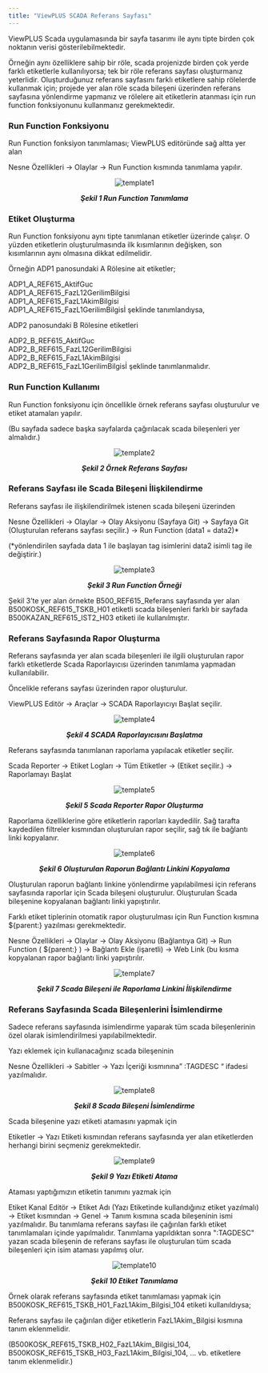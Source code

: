 ```yaml
---
title: "ViewPLUS SCADA Referans Sayfası"
---
```


ViewPLUS Scada uygulamasında bir sayfa tasarımı ile aynı tipte birden çok noktanın verisi gösterilebilmektedir.

Örneğin aynı özelliklere sahip bir röle, scada projenizde birden çok yerde farklı etiketlerle kullanılıyorsa; tek bir röle referans sayfası oluşturmanız yeterlidir. Oluşturduğunuz referans sayfasını farklı etiketlere sahip rölelerde kullanmak için; projede yer alan röle scada bileşeni üzerinden referans sayfasına yönlendirme yapmanız ve rölelere ait etiketlerin atanması için run function fonksiyonunu kullanmanız gerekmektedir.

### Run Function Fonksiyonu

Run Function fonksiyon tanımlaması; ViewPLUS editöründe sağ altta yer alan

Nesne Özellikleri -> Olaylar -> Run Function kısmında tanımlama yapılır.

<center>

![template1](/img/template1.png)
***<center>Şekil 1 Run Function Tanımlama</center>***

</center>

### Etiket Oluşturma

Run Function fonksiyonu aynı tipte tanımlanan etiketler üzerinde çalışır. O yüzden etiketlerin oluşturulmasında ilk kısımlarının değişken, son kısımlarının aynı olmasına dikkat edilmelidir.

Örneğin ADP1 panosundaki A Rölesine ait etiketler;

ADP1_A_REF615_AktifGuc  
ADP1_A_REF615_FazL12GerilimBilgisi   
ADP1_A_REF615_FazL1AkimBilgisi    
ADP1_A_REF615_FazL1GerilimBilgisİ şeklinde tanımlandıysa,

ADP2 panosundaki B Rölesine etiketleri

ADP2_B_REF615_AktifGuc    
ADP2_B_REF615_FazL12GerilimBilgisi     
ADP2_B_REF615_FazL1AkimBilgisi     
ADP2_B_REF615_FazL1GerilimBilgisİ şeklinde tanımlanmalıdır.   

### Run Function Kullanımı

Run Function fonksiyonu için öncellikle örnek referans sayfası oluşturulur ve etiket atamaları yapılır.

(Bu sayfada sadece başka sayfalarda çağırılacak scada bileşenleri yer almalıdır.)

<center>

![template2](/img/template2.png)
***<center>Şekil 2 Örnek Referans Sayfası</center>***

</center>

### Referans Sayfası ile Scada Bileşeni İlişkilendirme

Referans sayfası ile ilişkilendirilmek istenen scada bileşeni üzerinden

Nesne Özellikleri -> Olaylar -> Olay Aksiyonu (Sayfaya Git) -> Sayfaya Git (Oluşturulan referans sayfası seçilir.) -> Run Function (data1 = data2)*

(*yönlendirilen sayfada data 1 ile başlayan tag isimlerini data2 isimli tag ile değiştirir.)

<center>

![template3](/img/template3.png)
***<center>Şekil 3 Run Function Örneği</center>***

</center>

Şekil 3’te yer alan örnekte B500_REF615_Referans sayfasında yer alan B500KOSK_REF615_TSKB_H01 etiketli scada bileşenleri farklı bir sayfada B500KAZAN_REF615_IST2_H03 etiketi ile kullanılmıştır.

### Referans Sayfasında Rapor Oluşturma

Referans sayfasında yer alan scada bileşenleri ile ilgili oluşturulan rapor farklı etiketlerde Scada Raporlayıcısı üzerinden tanımlama yapmadan kullanılabilir.

Öncelikle referans sayfası üzerinden rapor oluşturulur.

ViewPLUS Editör -> Araçlar -> SCADA Raporlayıcıyı Başlat seçilir.

<center>

![template4](/img/template4.png)
***<center>Şekil 4 SCADA Raporlayıcısını Başlatma</center>***

</center>

Referans sayfasında tanımlanan raporlama yapılacak etiketler seçilir.

Scada Reporter -> Etiket Logları -> Tüm Etiketler -> (Etiket seçilir.) -> Raporlamayı Başlat

<center>

![template5](/img/template5.png)
***<center>Şekil 5 Scada Reporter Rapor Oluşturma</center>***

</center>

Raporlama özelliklerine göre etiketlerin raporları kaydedilir. Sağ tarafta kaydedilen filtreler kısmından oluşturulan rapor seçilir, sağ tık ile bağlantı linki kopyalanır.

<center>

![template6](/img/template6.png)
***<center>Şekil 6 Oluşturulan Raporun Bağlantı Linkini Kopyalama</center>***

</center>

Oluşturulan raporun bağlantı linkine yönlendirme yapılabilmesi için referans sayfasında raporlar için Scada bileşeni oluşturulur. Oluşturulan Scada bileşenine kopyalanan bağlantı linki yapıştırılır.

Farklı etiket tiplerinin otomatik rapor oluşturulması için Run Function kısmına ${parent:} yazılması gerekmektedir.

Nesne Özellikleri -> Olaylar -> Olay Aksiyonu (Bağlantıya Git) -> Run Function ( ${parent:} ) -> Bağlantı Ekle (işaretli) -> Web Link (bu kısma kopyalanan rapor bağlantı linki yapıştırılır.

<center>

![template7](/img/template7.png)
***<center>Şekil 7 Scada Bileşeni ile Raporlama Linkini İlişkilendirme</center>***

</center>

### Referans Sayfasında Scada Bileşenlerini İsimlendirme

Sadece referans sayfasında isimlendirme yaparak tüm scada bileşenlerinin özel olarak isimlendirilmesi yapılabilmektedir.

Yazı eklemek için kullanacağınız scada bileşeninin

Nesne Özellikleri -> Sabitler -> Yazı İçeriği kısmınına” :TAGDESC “ ifadesi yazılmalıdır.

<center>

![template8](/img/template8.png)
***<center>Şekil 8 Scada Bileşeni İsimlendirme</center>***

</center>

Scada bileşenine yazı etiketi atamasını yapmak için

Etiketler -> Yazı Etiketi kısmından referans sayfasında yer alan etiketlerden herhangi birini seçmeniz gerekmektedir.

<center>

![template9](/img/template9.png)
***<center>Şekil 9 Yazı Etiketi Atama</center>***

</center>

Ataması yaptığımızın etiketin tanımını yazmak için

Etiket Kanal Editör -> Etiket Adı (Yazı Etiketinde kullandığınız etiket yazılmalı) -> Etiket kısmından -> Genel -> Tanım kısmına scada bileşeninin ismi yazılmalıdır. Bu tanımlama referans sayfası ile çağırılan farklı etiket tanımlamaları içinde yapılmalıdır. Tanımlama yapıldıktan sonra ":TAGDESC" yazan scada bileşenin de referans sayfası ile oluşturulan tüm scada bileşenleri için isim ataması yapılmış olur.

<center>

![template10](/img/template10.png)
***<center>Şekil 10 Etiket Tanımlama</center>***

</center>

Örnek olarak referans sayfasında etiket tanımlaması yapmak için   
B500KOSK_REF615_TSKB_H01_FazL1Akim_Bilgisi_104 etiketi kullanıldıysa;

Referans sayfası ile çağırılan diğer etiketlerin FazL1Akim_Bilgisi kısmına tanım eklenmelidir.

(B500KOSK_REF615_TSKB_H02_FazL1Akim_Bilgisi_104, B500KOSK_REF615_TSKB_H03_FazL1Akim_Bilgisi_104, ... vb. etiketlere tanım eklenmelidir.)
